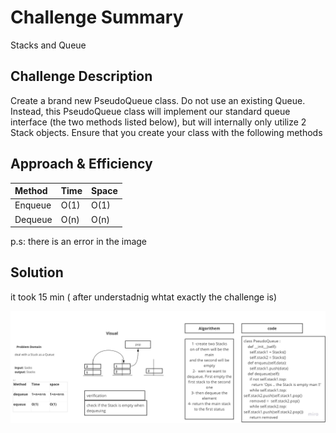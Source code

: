 # Challenge Summary

Stacks and Queue

## Challenge Description

Create a brand new PseudoQueue class. Do not use an existing Queue. Instead, this PseudoQueue class will implement our standard queue interface (the two methods listed below), but will internally only utilize 2 Stack objects. Ensure that you create your class with the following methods

## Approach & Efficiency

| Method | Time | Space |
| :----------- | :----------- | :----------- |
| Enqueue | O(1) | O(1) |
| Dequeue | O(n) | O(n) |
p.s: there is an error in the image

## Solution

 it took 15 min ( after understadnig whtat exactly the challenge is)

![img](assets/Queue_with_stacks.jpg)